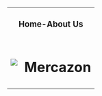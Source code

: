 <!DOCTYPE html>
<html>
<head>
	<meta charset="utf-8">
	<meta name="viewport" content="width=device-width, initial-scale=1">
	<title></title>
</head>
<body>
	<table width="100%">
	<tr>
		<td align="center" colspan="5"><h3>Home-About Us</h3></td>
	</tr>
	<tr>
		<td colspan="1"><img src="hola.jpg"></td>
		<td colspan="4"><h1>Mercazon</h1></td>
	</tr>
	<tr>
		<td colspan="3" rowspan="2"><img src=""></td>
	</tr>
  </table>
</body>
</html>
